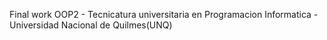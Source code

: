 Final work OOP2 - Tecnicatura universitaria en Programacion Informatica - Universidad Nacional de Quilmes(UNQ)